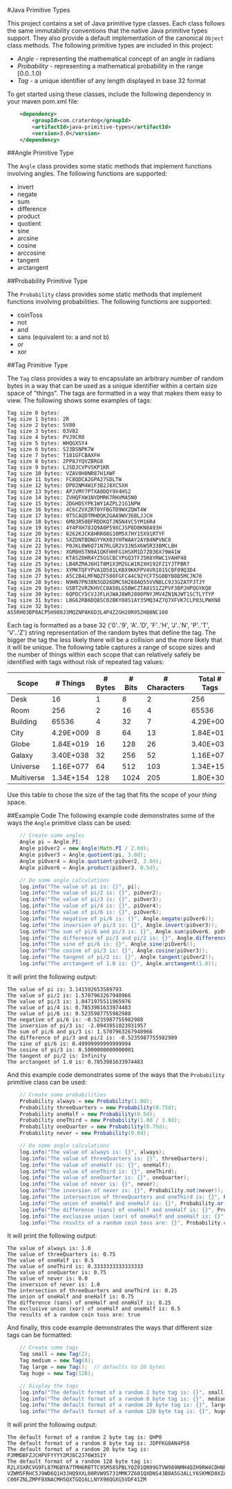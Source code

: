 #Java Primitive Types

This project contains a set of Java primitive type classes. Each class follows the same immutability
conventions that the native Java primitive types support. They also provide a default implementation
of the canonical `Object` class methods. The following primitive types are included in this project:

 * *Angle* - representing the mathematical concept of an angle in radians
 * *Probability* - representing a mathematical probability in the range [0.0..1.0)
 * *Tag* - a unique identifier of any length displayed in base 32 format

To get started using these classes, include the following dependency in your maven pom.xml file:

```xml
    <dependency>
        <groupId>com.craterdog</groupId>
        <artifactId>java-primitive-types</artifactId>
        <version>3.0</version>
    </dependency>
```

##Angle Primitive Type

The `Angle` class provides some static methods that implement functions involving
angles. The following functions are supported:

 * invert
 * negate
 * sum
 * difference
 * product
 * quotient
 * sine
 * arcsine
 * cosine
 * arccosine
 * tangent
 * arctangent

##Probability Primitive Type

The `Probability` class provides some static methods that implement functions involving
probabilities. The following functions are supported:

 * coinToss
 * not
 * and
 * sans (equivalent to: a and not b)
 * or
 * xor

##Tag Primitive Type

The `Tag` class provides a way to encapsulate an arbitrary number of random bytes in
a way that can be used as a unique identifier within a certain size space of "things".
The tags are formatted in a way that makes them easy to view.  The following shows
some examples of tags:

    Tag size 0 bytes:
    Tag size 1 bytes: 2R
    Tag size 2 bytes: 5V00
    Tag size 3 bytes: 03V82
    Tag size 4 bytes: PVJ9CR0
    Tag size 5 bytes: WHQGXSY4
    Tag size 6 bytes: S23BSNPK7W
    Tag size 7 bytes: T181GFCBAXFH
    Tag size 8 bytes: 2PP8JYQVZBRG8
    Tag size 9 bytes: LJSDJCVPVSKP1KR
    Tag size 10 bytes: VZAV0H0NR87H1XWF
    Tag size 11 bytes: FC8QDCA2GPA27SDLTW
    Tag size 12 bytes: DP02NM4W1F3B2J8XC5XH
    Tag size 13 bytes: APJVMY7PTXA0DQY9V4HS2
    Tag size 14 bytes: ZVHQFXW1NYDMRK7RHVMA5N0
    Tag size 15 bytes: 2DGHDSYPK1WY1AZPL21G1NPW
    Tag size 16 bytes: 4C6CZVXZRT0YFBGTD9WXZQWT4W
    Tag size 17 bytes: 9T5CAQDTMH0QK2GAA9WV36BLJJCH
    Tag size 18 bytes: 6M83R50BFRDDKQTJN5N4VC5YM16R4
    Tag size 19 bytes: 4Y4PXH78JQ9A0P59XCJSP8D0KN0A93H
    Tag size 20 bytes: 8262KJCK8HRR08G10M5X7HY15X91RTYF
    Tag size 21 bytes: SXZDNTBDNGYYKX03YHTWAAY2AYB4NPVNC0
    Tag size 22 bytes: P0JKL0W6Q71N7RLGR2V3JN5X6W5R33BMCLBH
    Tag size 23 bytes: XGM8H5TN9A1QKFHHFG1HSXM1D7Z036X79W41W
    Tag size 24 bytes: KTASZ0HR4YZ5GSCBCYPGQ3TFJ5R8YRWC1VAHP48
    Tag size 25 bytes: LB4RZMAJ6H1T8M1X3MZGLW1R2XH192FZ1YJTPBR7
    Tag size 26 bytes: XYMKTQFYPVA1D581LKBX9KKFPV4VR1015CBF09Q3D4
    Tag size 27 bytes: A5C2B4LMFNQZF508FGFC44C92YCFT5G0BYB8B5MCJN70
    Tag size 28 bytes: N9HN7PN38N3GD26DMC5H288AQ55VVNBLC9J3GZATPJTJY
    Tag size 29 bytes: GSBT2VRZKHVCC8A50LG5BWCZTA0151Z2PVF3BPJHPQGYKQ0
    Tag size 30 bytes: 6QPDCY5CVJJFLHJWAJ8WRJ800PNYJMV4ZN1NJWT1SCTLYTYP
    Tag size 31 bytes: L0G62RB6DQ8SC02BKY08S1AY35MQ34Z7Q7XFVK7CLP03LPWXN8
    Tag size 32 bytes: AS5RH03BP0ACP5H980J3MQZNPAK6D3L4P4Z2GH20R052HB8NC160

Each tag is formatted as a base 32 ('0'..'9', 'A'..'D', 'F'..'H', 'J'..'N', 'P'..'T', 'V'..'Z')
string representation of the random bytes that define the tag. The bigger the tag the less
likely there will be a collision and the more likely that it will be unique. The following
table captures a range of scope sizes and the number of things within each scope that
can relatively safely be identified with tags without risk of repeated tag values:

Scope      | # Things  | # Bytes | # Bits | # Characters | Total # Tags
---------- | --------- | ------- | ------ | ------------ | -------------
Desk       | 16        | 1       | 8      | 2            | 256
Room       | 256       | 2       | 16     | 4            | 65536
Building   | 65536     | 4       | 32     | 7            | 4.29E+009
City       | 4.29E+009 | 8       | 64     | 13           | 1.84E+019
Globe      | 1.84E+019 | 16      | 128    | 26           | 3.40E+038
Galaxy     | 3.40E+038 | 32      | 256    | 52           | 1.16E+077
Universe   | 1.16E+077 | 64      | 512    | 103          | 1.34E+154
Multiverse | 1.34E+154 | 128     | 1024   | 205          | 1.80E+308

Use this table to chose the size of the tag that fits the scope of your *thing* space.

##Example Code
The following example code demonstrates some of the ways the `Angle` primitive class can be used:

```java
    // Create some angles
    Angle pi = Angle.PI;
    Angle piOver2 = new Angle(Math.PI / 2.0d);
    Angle piOver3 = Angle.quotient(pi, 3.0d);
    Angle piOver4 = Angle.quotient(piOver2, 2.0d);
    Angle piOver6 = Angle.product(piOver3, 0.5d);

    // Do some angle calculations
    log.info("The value of pi is: {}", pi);
    log.info("The value of pi/2 is: {}", piOver2);
    log.info("The value of pi/3 is: {}", piOver3);
    log.info("The value of pi/4 is: {}", piOver4);
    log.info("The value of pi/6 is: {}", piOver6);
    log.info("The negative of pi/6 is: {}", Angle.negate(piOver6));
    log.info("The inversion of pi/3 is: {}", Angle.invert(piOver3));
    log.info("The sum of pi/6 and pi/3 is: {}", Angle.sum(piOver6, piOver3));
    log.info("The difference of pi/3 and pi/2 is: {}", Angle.difference(piOver3, piOver2));
    log.info("The sine of pi/6 is: {}", Angle.sine(piOver6));
    log.info("The cosine of pi/3 is: {}", Angle.cosine(piOver3));
    log.info("The tangent of pi/2 is: {}", Angle.tangent(piOver2));
    log.info("The arctangent of 1.0 is: {}", Angle.arctangent(1.0));
```

It will print the following output:

    The value of pi is: 3.141592653589793
    The value of pi/2 is: 1.5707963267948966
    The value of pi/3 is: 1.0471975511965976
    The value of pi/4 is: 0.7853981633974483
    The value of pi/6 is: 0.5235987755982988
    The negative of pi/6 is: -0.5235987755982988
    The inversion of pi/3 is: -2.0943951023931957
    The sum of pi/6 and pi/3 is: 1.5707963267948966
    The difference of pi/3 and pi/2 is: -0.5235987755982989
    The sine of pi/6 is: 0.49999999999999994
    The cosine of pi/3 is: 0.5000000000000001
    The tangent of pi/2 is: Infinity
    The arctangent of 1.0 is: 0.7853981633974483

And this example code demonstrates some of the ways that the `Probability` primitive class can be used:

```java
    // Create some probabilities
    Probability always = new Probability(1.0d);
    Probability threeQuarters = new Probability(0.75d);
    Probability oneHalf = new Probability(0.5d);
    Probability oneThird = new Probability(1.0d / 3.0d);
    Probability oneQuarter = new Probability(0.75d);
    Probability never = new Probability(0.0d);

    // Do some angle calculations
    log.info("The value of always is: {}", always);
    log.info("The value of threeQuarters is: {}", threeQuarters);
    log.info("The value of oneHalf is: {}", oneHalf);
    log.info("The value of oneThird is: {}", oneThird);
    log.info("The value of oneQuarter is: {}", oneQuarter);
    log.info("The value of never is: {}", never);
    log.info("The inversion of never is: {}", Probability.not(never));
    log.info("The intersection of threeQuarters and oneThird is: {}", Probability.and(threeQuarters, oneThird));
    log.info("The union of oneHalf and oneHalf is: {}", Probability.or(oneHalf, oneHalf));
    log.info("The difference (sans) of oneHalf and oneHalf is: {}", Probability.sans(oneHalf, oneHalf));
    log.info("The exclusive union (xor) of oneHalf and oneHalf is: {}", Probability.xor(oneHalf, oneHalf));
    log.info("The results of a random coin toss are: {}", Probability.coinToss(oneHalf));
```

It will print the following output:

    The value of always is: 1.0
    The value of threeQuarters is: 0.75
    The value of oneHalf is: 0.5
    The value of oneThird is: 0.3333333333333333
    The value of oneQuarter is: 0.75
    The value of never is: 0.0
    The inversion of never is: 1.0
    The intersection of threeQuarters and oneThird is: 0.25
    The union of oneHalf and oneHalf is: 0.75
    The difference (sans) of oneHalf and oneHalf is: 0.25
    The exclusive union (xor) of oneHalf and oneHalf is: 0.5
    The results of a random coin toss are: true

And finally, this code example demonstrates the ways that different size tags can be formatted:

```java
    // Create some tags
    Tag small = new Tag(2);
    Tag medium = new Tag(8);
    Tag large = new Tag();  // defaults to 20 bytes
    Tag huge = new Tag(128);

    // Display the tags
    log.info("The default format of a random 2 byte tag is: {}", small);
    log.info("The default format of a random 8 byte tag is: {}", medium);
    log.info("The default format of a random 20 byte tag is: {}", large);
    log.info("The default format of a random 128 byte tag is: {}", huge);
```

It will print the following output:

    The default format of a random 2 byte tag is: QHP0
    The default format of a random 8 byte tag is: JDPFKG8AN4PS8
    The default format of a random 20 byte tag is: PJMMDBFZJCHPVFYYYY2MJ8C2J76W3S1Y
    The default format of a random 128 byte tag is: 
    R2LXSXRCVG9FL87MGBYA7TMH6RBTTC95M58SPBLYQZ01QN99GTVW989NMH4QZH9RW4CDHNP81CSFTLFY
    VZWM5FRHC5J9WD6Q1H3JHQ9XXL00RVW95731MMK7Z601QXDNS43B0A5G3ALLY6SKMKD0XZAVRKGW10T4
    C00FZNLZMPFBXNACMH5QXTGQ16LLNYX98QGXG5VDF41ZM

